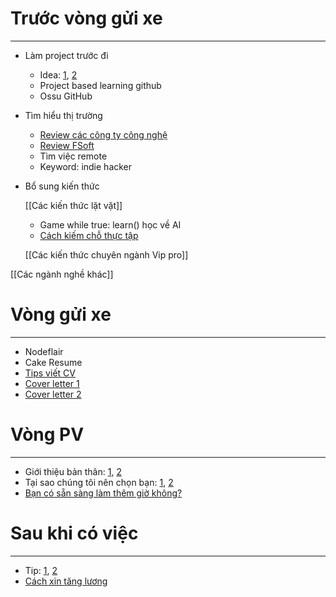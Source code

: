 # Trước vòng gửi xe

---

- Làm project trước đi
    - Idea: [1](https://www.tiktok.com/t/ZS2auEEjy/), [2](https://www.tiktok.com/t/ZS2aupW2Q/)
    - Project based learning github
    - Ossu GitHub
- Tìm hiểu thị trường
    - [Review các công ty công nghệ](https://www.tiktok.com/@codegymvietnam/photo/7361288471849323777?is_from_webapp=1&sender_device=pc)
    - [Review FSoft](https://www.tiktok.com/@lamitkhongvui/photo/7361994198423194897?is_from_webapp=1&sender_device=pc)
    - Tìm việc remote
    - Keyword: indie hacker
- Bổ sung kiến thức
    
    [[Các kiến thức lặt vặt]]
    
    - Game while true: learn() học về AI
    - [Cách kiếm chỗ thực tập](https://www.tiktok.com/@minh.lecong/video/7235998424217210138?is_from_webapp=1&sender_device=pc)
    
    [[Các kiến thức chuyên ngành Vip pro]]
    

[[Các ngành nghề khác]]

# Vòng gửi xe

---

- Nodeflair
- Cake Resume
- [Tips viết CV](https://www.tiktok.com/t/ZS2aHFEAH/)
- [Cover letter 1](https://www.tiktok.com/t/ZS2auowj8/)
- [Cover letter 2](https://www.tiktok.com/t/ZS2auowj8/)

# Vòng PV

---

- Giới thiệu bản thân: [1](https://www.tiktok.com/t/ZS2au3daE/), [2](https://www.tiktok.com/@huongvephiaanhnang/photo/7356828205535202578?is_from_webapp=1&sender_device=pc)
- Tại sao chúng tôi nên chọn bạn: [1](https://www.tiktok.com/t/ZS2aHryog/), [2](https://www.tiktok.com/@abibouhmaida/photo/7336020093391965446?is_from_webapp=1&sender_device=pc)
- [Bạn có sẵn sàng làm thêm giờ không?](https://www.tiktok.com/@dungchamhoc27/video/7310528594453777672?is_from_webapp=1&sender_device=pc)

# Sau khi có việc

---

- Tip: [1](https://www.tiktok.com/t/ZS2aHRMyy/), [2](https://www.tiktok.com/@threadingtheneedles/photo/7319730158867467562?is_from_webapp=1&sender_device=pc)
- [Cách xin tăng lương](https://www.tiktok.com/t/ZS2aacNNG/)